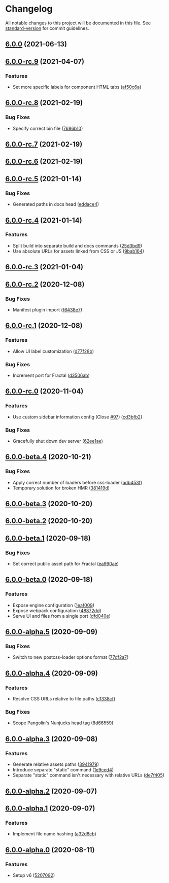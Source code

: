 # Changelog

All notable changes to this project will be documented in this file. See [standard-version](https://github.com/conventional-changelog/standard-version) for commit guidelines.

## [6.0.0](https://github.com/pangolinjs/core/compare/v6.0.0-rc.9...v6.0.0) (2021-06-13)

## [6.0.0-rc.9](https://github.com/pangolinjs/core/compare/v6.0.0-rc.8...v6.0.0-rc.9) (2021-04-07)


### Features

* Set more specific labels for component HTML tabs ([af50c6a](https://github.com/pangolinjs/core/commit/af50c6adc286ff96eb1996aceebcf0c9ab04eaba))

## [6.0.0-rc.8](https://github.com/pangolinjs/core/compare/v6.0.0-rc.7...v6.0.0-rc.8) (2021-02-19)


### Bug Fixes

* Specify correct bin file ([7686b10](https://github.com/pangolinjs/core/commit/7686b10f9ae60ba13c6207fd409ac7b677712d53))

## [6.0.0-rc.7](https://github.com/pangolinjs/core/compare/v6.0.0-rc.6...v6.0.0-rc.7) (2021-02-19)

## [6.0.0-rc.6](https://github.com/pangolinjs/core/compare/v6.0.0-rc.5...v6.0.0-rc.6) (2021-02-19)

## [6.0.0-rc.5](https://github.com/pangolinjs/core/compare/v6.0.0-rc.4...v6.0.0-rc.5) (2021-01-14)


### Bug Fixes

* Generated paths in docs head ([eddace4](https://github.com/pangolinjs/core/commit/eddace40f201ddece79ad37d49390ebd04d61ebc))

## [6.0.0-rc.4](https://github.com/pangolinjs/core/compare/v6.0.0-rc.3...v6.0.0-rc.4) (2021-01-14)


### Features

* Split build into separate build and docs commands ([25d3bd9](https://github.com/pangolinjs/core/commit/25d3bd98d73ba9920994525b4f0c7b138aea7755))
* Use absolute URLs for assets linked from CSS or JS ([9bab164](https://github.com/pangolinjs/core/commit/9bab164f6ccd3aba46b3782d07aa7c8c52cf507e))

## [6.0.0-rc.3](https://github.com/pangolinjs/core/compare/v6.0.0-rc.2...v6.0.0-rc.3) (2021-01-04)

## [6.0.0-rc.2](https://github.com/pangolinjs/core/compare/v6.0.0-rc.1...v6.0.0-rc.2) (2020-12-08)


### Bug Fixes

* Manifest plugin import ([f6438e7](https://github.com/pangolinjs/core/commit/f6438e721202677105c4087a4fbadbb70311f376))

## [6.0.0-rc.1](https://github.com/pangolinjs/core/compare/v6.0.0-rc.0...v6.0.0-rc.1) (2020-12-08)


### Features

* Allow UI label customization ([d77f28b](https://github.com/pangolinjs/core/commit/d77f28bfd2517c98d0c8c51468c23801e4a73f98))


### Bug Fixes

* Increment port for Fractal ([d3506ab](https://github.com/pangolinjs/core/commit/d3506ab0c561749eb5416452189cd312a8c79641))

## [6.0.0-rc.0](https://github.com/pangolinjs/core/compare/v6.0.0-beta.4...v6.0.0-rc.0) (2020-11-04)


### Features

* Use custom sidebar information config (Close [#97](https://github.com/pangolinjs/core/issues/97)) ([cd3bfb2](https://github.com/pangolinjs/core/commit/cd3bfb25a59206f759abe7b33b8e5e918650cbb4))


### Bug Fixes

* Gracefully shut down dev server ([62ee1ae](https://github.com/pangolinjs/core/commit/62ee1ae5ec98a15a3626239e2186c270cd611edb))

## [6.0.0-beta.4](https://github.com/pangolinjs/core/compare/v6.0.0-beta.3...v6.0.0-beta.4) (2020-10-21)


### Bug Fixes

* Apply correct number of loaders before css-loader ([adb453f](https://github.com/pangolinjs/core/commit/adb453fabfe554d243537d49007e07c0bace0343))
* Temporary solution for broken HMR ([381419d](https://github.com/pangolinjs/core/commit/381419d99de1e0abf4679f9e97762f756de6fb0a))

## [6.0.0-beta.3](https://github.com/pangolinjs/core/compare/v6.0.0-beta.2...v6.0.0-beta.3) (2020-10-20)

## [6.0.0-beta.2](https://github.com/pangolinjs/core/compare/v6.0.0-beta.1...v6.0.0-beta.2) (2020-10-20)

## [6.0.0-beta.1](https://github.com/pangolinjs/core/compare/v6.0.0-beta.0...v6.0.0-beta.1) (2020-09-18)


### Bug Fixes

* Set correct public asset path for Fractal ([ea990ae](https://github.com/pangolinjs/core/commit/ea990ae8d8a9dbf447b250a262356bf3e974b88f))

## [6.0.0-beta.0](https://github.com/pangolinjs/core/compare/v6.0.0-alpha.5...v6.0.0-beta.0) (2020-09-18)


### Features

* Expose engine configuration ([1eaf009](https://github.com/pangolinjs/core/commit/1eaf009c027eb0fcf6d5bc9d0f06fdaf90ced60d))
* Expose webpack configuration ([48872dd](https://github.com/pangolinjs/core/commit/48872dd90e2cfc987df256b933e1838a6d4c2486))
* Serve UI and files from a single port ([dfd040e](https://github.com/pangolinjs/core/commit/dfd040e992dcee6b498e7e62fc0d0f324d6301a1))

## [6.0.0-alpha.5](https://github.com/pangolinjs/core/compare/v6.0.0-alpha.4...v6.0.0-alpha.5) (2020-09-09)


### Bug Fixes

* Switch to new postcss-loader options format ([77df2a7](https://github.com/pangolinjs/core/commit/77df2a76361213ecdebd220c3d82687579af023c))

## [6.0.0-alpha.4](https://github.com/pangolinjs/core/compare/v6.0.0-alpha.3...v6.0.0-alpha.4) (2020-09-09)


### Features

* Resolve CSS URLs relative to file paths ([c1338cf](https://github.com/pangolinjs/core/commit/c1338cfbd49fd3a6c703aff0fccd85ae6677fdc6))


### Bug Fixes

* Scope Pangolin's Nunjucks head tag ([8d66559](https://github.com/pangolinjs/core/commit/8d665592b0dc7549489c6d8e2664380711fbbfb7))

## [6.0.0-alpha.3](https://github.com/pangolinjs/core/compare/v6.0.0-alpha.2...v6.0.0-alpha.3) (2020-09-08)


### Features

* Generate relative assets paths ([3941979](https://github.com/pangolinjs/core/commit/394197936795a022c5f55d314c8886a630ea913d))
* Introduce separate "static" command ([1e9ced4](https://github.com/pangolinjs/core/commit/1e9ced4b43476a3a126073cf1cbfc30c25213f6c))
* Separate "static" command isn't necessary with relative URLs ([de7f405](https://github.com/pangolinjs/core/commit/de7f4052f250cea01018fc5554ce06e3bc95c88b))

## [6.0.0-alpha.2](https://github.com/pangolinjs/core/compare/v6.0.0-alpha.1...v6.0.0-alpha.2) (2020-09-07)

## [6.0.0-alpha.1](https://github.com/pangolinjs/core/compare/v6.0.0-alpha.0...v6.0.0-alpha.1) (2020-09-07)


### Features

* Implement file name hashing ([a32d8cb](https://github.com/pangolinjs/core/commit/a32d8cb9a6906f23d921fc93754e64c3dfa5985e))

## [6.0.0-alpha.0](https://github.com/pangolinjs/core/compare/v5.8.2...v6.0.0-alpha.0) (2020-08-11)


### Features

* Setup v6 ([5207092](https://github.com/pangolinjs/core/commit/5207092a5526dcc1b40e6b9b3057309d7ff60a22))
